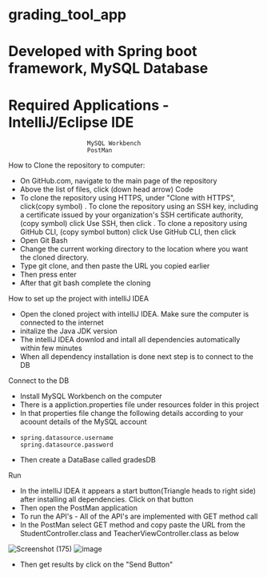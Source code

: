 # grading_tool_app
# Developed with Spring boot framework, MySQL Database

# Required Applications - IntelliJ/Eclipse IDE
                          MySQL Workbench
                          PostMan

How to Clone the repository to computer:
  - On GitHub.com, navigate to the main page of the repository
  - Above the list of files, click (down head arrow) Code
  - To clone the repository using HTTPS, under "Clone with HTTPS", click(copy symbol) . To clone the repository using an SSH key, including a certificate issued by your organization's SSH   certificate authority, (copy symbol) click Use SSH, then click . To clone a repository using GitHub CLI, (copy symbol button) click Use GitHub CLI, then click
  - Open Git Bash
  - Change the current working directory to the location where you want the cloned directory.
  - Type git clone, and then paste the URL you copied earlier
  - Then press enter
  - After that git bash complete the cloning


How to set up the project with intelliJ IDEA
- Open the cloned project with intelliJ IDEA. Make sure the computer is connected to the internet
- initalize the Java JDK version
- The intelliJ IDEA downlod and intall all dependencies automatically within few minutes
- When all dependency installation is done next step is to connect to the DB


Connect to the DB
- Install MySQL Workbench on the computer
- There is a appliction.properties file under resources folder in this project
- In that properties file change the following details according to your acoount details of the MySQL account
-     spring.datasource.username
      spring.datasource.password
- Then create a DataBase called gradesDB 

Run
- In the intelliJ IDEA it appears a start button(Triangle heads to right side) after installing all dependencies. Click on that button
- Then open the PostMan application
- To run the API's - All of the API's are implemented with GET method call
- In the PostMan select GET method and copy paste the URL from the StudentController.class and TeacherViewController.class as below

![Screenshot (175)](https://user-images.githubusercontent.com/68672823/148752125-3d8ffb9a-1e21-40c8-b243-43d730142ba0.png)
![image](https://user-images.githubusercontent.com/68672823/148752252-fd5025b1-4325-4515-9286-ae304db7b415.png)
- Then get results by click on the "Send Button"


